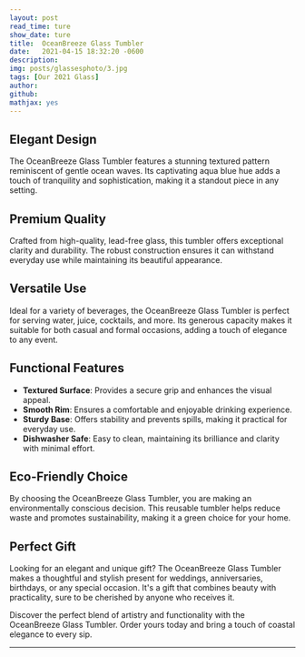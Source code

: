 ```yaml
---
layout: post
read_time: ture
show_date: ture
title:  OceanBreeze Glass Tumbler
date:   2021-04-15 18:32:20 -0600
description: 
img: posts/glassesphoto/3.jpg
tags: [Our 2021 Glass]
author: 
github:  
mathjax: yes
---
```


## Elegant Design

The OceanBreeze Glass Tumbler features a stunning textured pattern reminiscent of gentle ocean waves. Its captivating aqua blue hue adds a touch of tranquility and sophistication, making it a standout piece in any setting.

## Premium Quality

Crafted from high-quality, lead-free glass, this tumbler offers exceptional clarity and durability. The robust construction ensures it can withstand everyday use while maintaining its beautiful appearance.

## Versatile Use

Ideal for a variety of beverages, the OceanBreeze Glass Tumbler is perfect for serving water, juice, cocktails, and more. Its generous capacity makes it suitable for both casual and formal occasions, adding a touch of elegance to any event.

## Functional Features

- **Textured Surface**: Provides a secure grip and enhances the visual appeal.
- **Smooth Rim**: Ensures a comfortable and enjoyable drinking experience.
- **Sturdy Base**: Offers stability and prevents spills, making it practical for everyday use.
- **Dishwasher Safe**: Easy to clean, maintaining its brilliance and clarity with minimal effort.

## Eco-Friendly Choice

By choosing the OceanBreeze Glass Tumbler, you are making an environmentally conscious decision. This reusable tumbler helps reduce waste and promotes sustainability, making it a green choice for your home.

## Perfect Gift

Looking for an elegant and unique gift? The OceanBreeze Glass Tumbler makes a thoughtful and stylish present for weddings, anniversaries, birthdays, or any special occasion. It's a gift that combines beauty with practicality, sure to be cherished by anyone who receives it.

Discover the perfect blend of artistry and functionality with the OceanBreeze Glass Tumbler. Order yours today and bring a touch of coastal elegance to every sip.

---